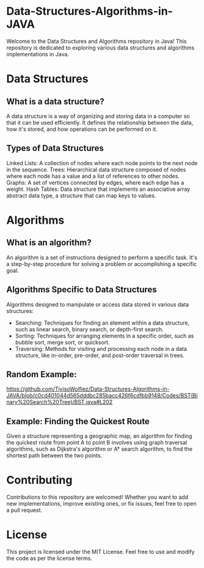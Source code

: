 # Data-Structures-Algorithms-in-JAVA

Welcome to the Data Structures and Algorithms repository in Java! This repository is dedicated to exploring various data structures and algorithms implementations in Java.

# Data Structures
## What is a data structure?
A data structure is a way of organizing and storing data in a computer so that it can be used efficiently. It defines the relationship between the data, how it's stored, and how operations can be performed on it.

## Types of Data Structures
Linked Lists: A collection of nodes where each node points to the next node in the sequence.
Trees: Hierarchical data structure composed of nodes where each node has a value and a list of references to other nodes.
Graphs: A set of vertices connected by edges, where each edge has a weight.
Hash Tables: Data structure that implements an associative array abstract data type, a structure that can map keys to values.

# Algorithms
## What is an algorithm?
An algorithm is a set of instructions designed to perform a specific task. It's a step-by-step procedure for solving a problem or accomplishing a specific goal.

## Algorithms Specific to Data Structures
Algorithms designed to manipulate or access data stored in various data structures:

  - Searching: Techniques for finding an element within a data structure, such as linear search, binary search, or depth-first search.
  - Sorting: Techniques for arranging elements in a specific order, such as bubble sort, merge sort, or quicksort.
  - Traversing: Methods for visiting and processing each node in a data structure, like in-order, pre-order, and post-order traversal in trees.

## Random Example:
 https://github.com/TiyisoWolfiez/Data-Structures-Algorithms-in-JAVA/blob/c0cd401044d565dddbc285bacc426f6cdfbb9148/Codes/BST(Binary%20Search%20Tree)/BST.java#L202

## Example: Finding the Quickest Route
Given a structure representing a geographic map, an algorithm for finding the quickest route from point A to point B involves using graph traversal algorithms, such as Dijkstra's algorithm or A* search algorithm, to find the shortest path between the two points.

# Contributing
Contributions to this repository are welcomed! Whether you want to add new implementations, improve existing ones, or fix issues, feel free to open a pull request.

# License
This project is licensed under the MIT License. Feel free to use and modify the code as per the license terms.
